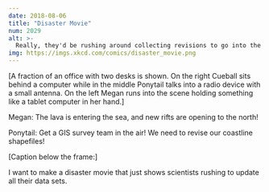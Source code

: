```yaml
---
date: 2018-08-06
title: "Disaster Movie"
num: 2029
alt: >-
  Really, they'd be rushing around collecting revisions to go into the next scheduled quarterly public data update, not publishing them immediately, but you have to embellish things a little for Hollywood.
img: https://imgs.xkcd.com/comics/disaster_movie.png
---
```

[A fraction of an office with two desks is shown. On the right Cueball sits behind a computer while in the middle Ponytail talks into a radio device with a small antenna. On the left Megan runs into the scene holding something like a tablet computer in her hand.]

Megan: The lava is entering the sea, and new rifts are opening to the north!

Ponytail: Get a GIS survey team in the air! We need to revise our coastline shapefiles!

[Caption below the frame:]

I want to make a disaster movie that just shows scientists rushing to update all their data sets.